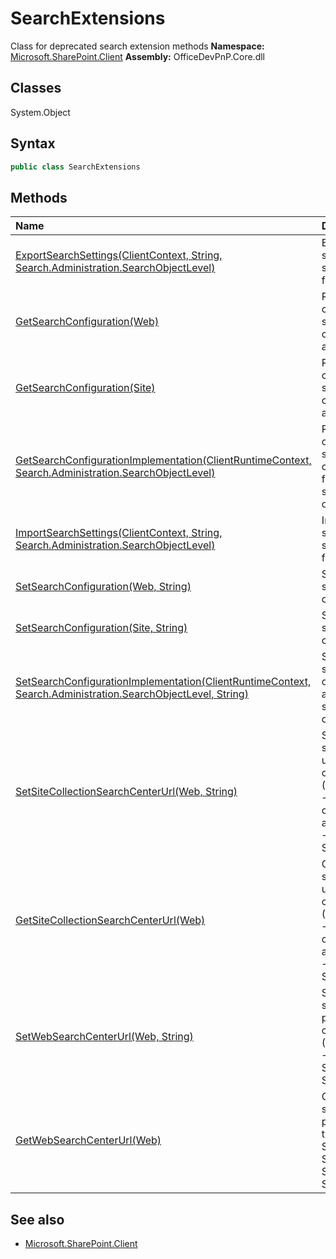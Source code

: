 # SearchExtensions
Class for deprecated search extension methods
**Namespace:** [Microsoft.SharePoint.Client](Microsoft.SharePoint.Client.md)
**Assembly:** OfficeDevPnP.Core.dll
## Classes
System.Object
## Syntax
```C#
public class SearchExtensions
```
## Methods
|**Name**|**Description**|
|:-----|:-----|
| [ExportSearchSettings(ClientContext, String, Search.Administration.SearchObjectLevel)](SearchExtensionsExportSearchSettingsClientContextStringSearch.Administration.SearchObjectLevel.md) | Exports the search settings to file.
| [GetSearchConfiguration(Web)](SearchExtensionsGetSearchConfigurationWeb.md) | Returns the current search configuration as as string
| [GetSearchConfiguration(Site)](SearchExtensionsGetSearchConfigurationSite.md) | Returns the current search configuration as as string
| [GetSearchConfigurationImplementation(ClientRuntimeContext, Search.Administration.SearchObjectLevel)](SearchExtensionsGetSearchConfigurationImplementationClientRuntimeContextSearch.Administration.SearchObjectLevel.md) | Returns the current search configuration for the specified object level
| [ImportSearchSettings(ClientContext, String, Search.Administration.SearchObjectLevel)](SearchExtensionsImportSearchSettingsClientContextStringSearch.Administration.SearchObjectLevel.md) | Imports search settings from file.
| [SetSearchConfiguration(Web, String)](SearchExtensionsSetSearchConfigurationWebString.md) | Sets the search configuration
| [SetSearchConfiguration(Site, String)](SearchExtensionsSetSearchConfigurationSiteString.md) | Sets the search configuration
| [SetSearchConfigurationImplementation(ClientRuntimeContext, Search.Administration.SearchObjectLevel, String)](SearchExtensionsSetSearchConfigurationImplementationClientRuntimeContextSearch.Administration.SearchObjectLevelString.md) | Sets the search configuration at the specified object level
| [SetSiteCollectionSearchCenterUrl(Web, String)](SearchExtensionsSetSiteCollectionSearchCenterUrlWebString.md) | Sets the search center url on site collection (Site Settings -> Site collection administration --> Search Settings)
| [GetSiteCollectionSearchCenterUrl(Web)](SearchExtensionsGetSiteCollectionSearchCenterUrlWeb.md) | Get the search center url for the site collection (Site Settings -> Site collection administration --> Search Settings)
| [SetWebSearchCenterUrl(Web, String)](SearchExtensionsSetWebSearchCenterUrlWebString.md) | Sets the search results page url on current web (Site Settings -> Search --> Search Settings)
| [GetWebSearchCenterUrl(Web)](SearchExtensionsGetWebSearchCenterUrlWeb.md) | Get the search results page url for the web (Site Settings -> Search --> Search Settings)
## See also
- [Microsoft.SharePoint.Client](Microsoft.SharePoint.Client.md)
